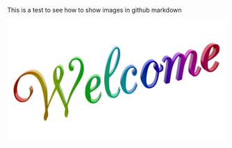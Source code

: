This is a test to see how to show images in github markdown

![Welcome Image](images/welcome-13.jpg)

